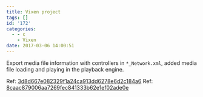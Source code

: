 ```yaml
---
title: Vixen project
tags: []
id: '172'
categories:
  - - c
    - Vixen
date: 2017-03-06 14:00:51
---
```


Export media file information with controllers in `*_Network.xml`, added media file loading and playing in the playback engine.

Ref: [3d8d667e082329f1a24ca913dd6278e6d2c184a6](https://github.com/zhiyb/vixen/commit/3d8d667e082329f1a24ca913dd6278e6d2c184a6) Ref: [8caac879006aa7269fec841333b62e1ef02ade0e](https://github.com/zhiyb/vixen/commit/8caac879006aa7269fec841333b62e1ef02ade0e)